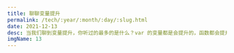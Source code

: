 ```yaml
---
title: 聊聊变量提升
permalink: /tech/:year/:month/:day/:slug.html 
date: 2021-12-13
desc: 当我们聊到变量提升，你听过的最多的是什么？var 的变量都是会提升的，函数都会提升，let 不会提升？真的是这样吗？
imgName: 13
---
```


<Title />

### 简介
当我们聊到变量提升，你听过的最多的是什么？`var` 的变量都是会提升的，`函数` 都会提升，`let` 不会提升？真的是这样吗？

### 我们怎么理解变量提升
```js
console.log(a); // undefind
var a = 1;
```
👆 的例子应该大家在学习变量提升的时候都看过，当时我们的理解是，被 var 所申明的变量都会提升到最顶部，这样我们的变量就可以在申明前使用了。

但这样理解的方式是错误的，JS 引擎在解释在段代码的时候其实不是用了变量提升这个名词，而是先申明变量，再初始化它的值。
- 解释器找到这个解释的作用域。
- 申明作用域中的变量，并将他们初始化为 undefind。（申明 / 初始化）。
- 执行语句，第一句 a 为 undefind，第二句 a 被赋值为 1。

再来看看函数的变量提升
```js
fn();

function fn() {
    console.log('fn');
}
```
函数的执行在申明之前，这在解释器中是怎么做到的？
- 解释器找到这个解释的作用域。
- 解释器找到了 function 这个关键字，将 fn 申明出来并对其赋值。（申明 / 赋值）。
- 执行语句，第一句执行 fn 函数。

学会以上两个方式，再看看下面这个例子，是否是清晰的？
```js
fn(); // error

var fn = function () {
    console.log('fn');
}
```

### let 是真的不会进行变量提升吗？
我在学习 `let` 的时候，知道它有三大特性：
- let 申明的变量的作用域是块级的。
- let 不能重复声明已存在的变量。
- let 有暂时性死区，不会被提升。

但事实是 `let` 会进行提升，但不会被初始化，由于其暂时性死区的特性（未初始化的值无法使用），所以引擎会报错。
```js
console.log(a); // error
let a = 1;
```
解释器在执行上面的语句是这么做的：
- 解释器找到这个解释的作用域。
- 解释器找到了 let 这个关键字，并申明了 a 这个变量，但没有**初始化**。
- 执行语句，第一句是一个申明但没有初始化值的变量，触发暂时性死区，报错。

### 一些拓展
- [let 的深入理解](https://www.jianshu.com/p/0f49c88cf169)
